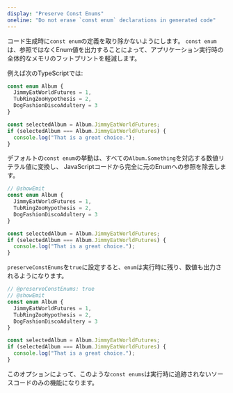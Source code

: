 ```yaml
---
display: "Preserve Const Enums"
oneline: "Do not erase `const enum` declarations in generated code"
---
```


コード生成時に`const enum`の定義を取り除かないようにします。
`const enum`は、参照ではなくEnum値を出力することによって、アプリケーション実行時の全体的なメモリのフットプリントを軽減します。

例えば次のTypeScriptでは:

```ts twoslash
const enum Album {
  JimmyEatWorldFutures = 1,
  TubRingZooHypothesis = 2,
  DogFashionDiscoAdultery = 3
}

const selectedAlbum = Album.JimmyEatWorldFutures;
if (selectedAlbum === Album.JimmyEatWorldFutures) {
  console.log("That is a great choice.");
}
```

デフォルトの`const enum`の挙動は、すべての`Album.Something`を対応する数値リテラル値に変換し、
JavaScriptコードから完全に元のEnumへの参照を除去します。

```ts twoslash
// @showEmit
const enum Album {
  JimmyEatWorldFutures = 1,
  TubRingZooHypothesis = 2,
  DogFashionDiscoAdultery = 3
}

const selectedAlbum = Album.JimmyEatWorldFutures;
if (selectedAlbum === Album.JimmyEatWorldFutures) {
  console.log("That is a great choice.");
}
```

`preserveConstEnums`を`true`に設定すると、`enum`は実行時に残り、数値も出力されるようになります。

```ts twoslash
// @preserveConstEnums: true
// @showEmit
const enum Album {
  JimmyEatWorldFutures = 1,
  TubRingZooHypothesis = 2,
  DogFashionDiscoAdultery = 3
}

const selectedAlbum = Album.JimmyEatWorldFutures;
if (selectedAlbum === Album.JimmyEatWorldFutures) {
  console.log("That is a great choice.");
}
```

このオプションによって、このような`const enums`は実行時に追跡されないソースコードのみの機能になります。
